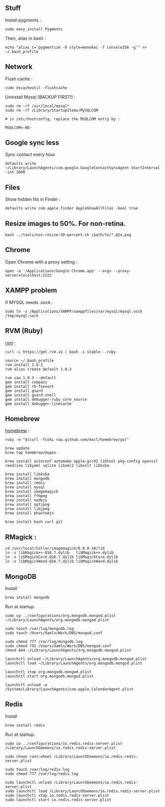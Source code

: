 ## Stuff

Install pygments :

	sudo easy_install Pygments
	
Then, alias in bash :

	echo "alias c='pygmentize -O style=monokai -f console256 -g'" >> ~/.bash_profile

## Network

Flush cache :

	sudo dscacheutil -flushcache

Uninstall Mysql (BACKUP FIRST!) :

	sudo rm -rf /usr/local/mysql*
	sudo rm -rf /Library/StartupItems/MySQLCOM
	
	# in /etc/hostconfig, replace the MSQLCOM entry by :
	
	MSQLCOM=-NO-

## Google sync less 
Sync contact every hour
	
	defaults write ~/Library/LaunchAgents/com.google.GoogleContactSyncAgent StartInterval -int 3600
	
## Files
Show hidden fils in Finder :

	defaults write com.apple.finder AppleShowAllFiles -bool true

## Resize images to 50%. For non-retina.

	bash ../tools/osx-resize-50-percent.sh /path/to/*.@2x.png

## Chrome
Open Chrome with a proxy setting :

	open -a '/Applications/Google Chrome.app' --args --proxy-server=localhost:2222

## XAMPP problem
If MYSQL needs .sock :

	sudo ln -s /Applications/XAMPP/xamppfiles/var/mysql/mysql.sock /tmp/mysql.sock

## RVM (Ruby)
[rvm](https://rvm.io/) : 

	curl -L https://get.rvm.io | bash -s stable --ruby
	
	source ~/.bash_profile
	rvm install 1.9.3
	rvm alias create default 1.9.3

	rvm use 1.9.3 --default
	gem install compass
	gem install rb-fsevent
	gem install guard
	gem install guard-shell
	gem install debugger-ruby_core_source
	gem install debugger-linecache
	
## Homebrew
[homebrew](http://mxcl.github.com/homebrew/) : 

	ruby -e "$(curl -fsSkL raw.github.com/mxcl/homebrew/go)"
	
	brew update
	brew tap homebrew/dupes
	
	brew install autoconf automake apple-gcc42 libtool pkg-config openssl readline libyaml sqlite libxml2 libxslt libksba
	
	brew install libksba
	brew install mongodb
	brew install redis
	brew install mysql
	brew install imagemagick
	brew install ffmpeg
	brew install nodejs
	brew install optipng
	brew install libjpeg
	brew install phantomjs
	
	brew install bash curl git
	
## RMagick :
	
	cd /usr/local/Cellar/imagemagick/6.8.0-10/lib
	ln -s libMagick++-Q16.7.dylib   libMagick++.dylib
	ln -s libMagickCore-Q16.7.dylib libMagickCore.dylib
	ln -s libMagickWand-Q16.7.dylib libMagickWand.dylib
	
## MongoDB

Install

    brew install mongodb

Run at startup.
    
    sudo cp ../configurations/org.mongodb.mongod.plist ~/Library/LaunchAgents/org.mongodb.mongod.plist 
       
    sudo touch /var/log/mongodb.log
    sudo touch /Users/damln/Work/DBS/mongod.conf
    
    sudo chmod 777 /var/log/mongodb.log
    sudo chmod 755 /Users/damln/Work/DBS/mongod.conf
    chmod 644 ~/Library/LaunchAgents/org.mongodb.mongod.plist
    
    launchctl unload ~/Library/LaunchAgents/org.mongodb.mongod.plist 
    launchctl load ~/Library/LaunchAgents/org.mongodb.mongod.plist 
    
    launchctl stop org.mongodb.mongod.plist
    launchctl start org.mongodb.mongod.plist
    
    launchctl unload -w /System/Library/LaunchAgents/com.apple.CalendarAgent.plist
    
## Redis
   
Install
 
    brew install redis

Run at startup.
    
    sudo cp ../configurations/io.redis.redis-server.plist /Library/LaunchDaemons/io.redis.redis-server.plist
    
    sudo chown root:wheel /Library/LaunchDaemons/io.redis.redis-server.plist
    
    sudo touch /var/log/redis.log
    sudo chmod 777 /var/log/redis.log
    
    sudo launchctl unload /Library/LaunchDaemons/io.redis.redis-server.plist
    sudo launchctl load /Library/LaunchDaemons/io.redis.redis-server.plist
    sudo launchctl stop io.redis.redis-server.plist
    sudo launchctl start io.redis.redis-server.plist

